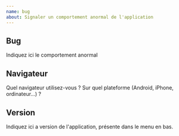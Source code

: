 ```yaml
---
name: bug
about: Signaler un comportement anormal de l'application
---
```


## Bug

Indiquez ici le comportement anormal

## Navigateur

Quel navigateur utilisez-vous ? Sur quel plateforme (Android, iPhone, ordinateur...) ?

## Version

Indiquez ici a version de l'application, présente dans le menu en bas.

